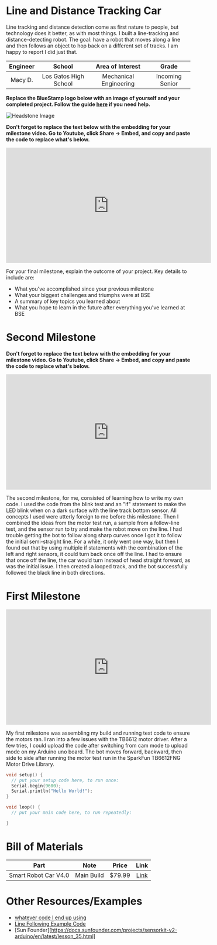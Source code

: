 # Line and Distance Tracking Car
Line tracking and distance detection come as first nature to people, but technology does it better, as with most things. I built a line-tracking and distance-detecting robot. The goal: have a robot that moves along a line and then follows an object to hop back on a different set of tracks. I am happy to report I did just that.

| **Engineer** | **School** | **Area of Interest** | **Grade** |
|:--:|:--:|:--:|:--:|
| Macy D. | Los Gatos High School | Mechanical Engineering | Incoming Senior

**Replace the BlueStamp logo below with an image of yourself and your completed project. Follow the guide [here](https://tomcam.github.io/least-github-pages/adding-images-github-pages-site.html) if you need help.**

![Headstone Image](logo.svg)
  
<!--- # Final Milestone --->

**Don't forget to replace the text below with the embedding for your milestone video. Go to Youtube, click Share -> Embed, and copy and paste the code to replace what's below.**

<iframe width="560" height="315" src="https://www.youtube.com/embed/F7M7imOVGug" title="YouTube video player" frameborder="0" allow="accelerometer; autoplay; clipboard-write; encrypted-media; gyroscope; picture-in-picture; web-share" allowfullscreen></iframe>

For your final milestone, explain the outcome of your project. Key details to include are:
- What you've accomplished since your previous milestone
- What your biggest challenges and triumphs were at BSE
- A summary of key topics you learned about
- What you hope to learn in the future after everything you've learned at BSE



# Second Milestone

**Don't forget to replace the text below with the embedding for your milestone video. Go to Youtube, click Share -> Embed, and copy and paste the code to replace what's below.**

<iframe width="560" height="315" src="https://www.youtube.com/embed/y3VAmNlER5Y" title="YouTube video player" frameborder="0" allow="accelerometer; autoplay; clipboard-write; encrypted-media; gyroscope; picture-in-picture; web-share" allowfullscreen></iframe>

The second milestone, for me, consisted of learning how to write my own code. I used the code from the blink test and an "if" statement to make the LED blink when on a dark surface with the line track bottom sensor. All concepts I used were utterly foreign to me before this milestone. Then I combined the ideas from the motor test run, a sample from a follow-line test, and the sensor run to try and make the robot move on the line. I had trouble getting the bot to follow along sharp curves once I got it to follow the initial semi-straight line. For a while, it only went one way, but then I found out that by using multiple if statements with the combination of the left and right sensors, it could turn back once off the line. I had to ensure that once off the line, the car would turn instead of head straight forward, as was the initial issue. I then created a looped track, and the bot successfully followed the black line in both directions. 


# First Milestone

<iframe width="560" height="315" src="https://www.youtube.com/embed/dDlCzctv_jg" title="YouTube video player" frameborder="0" allow="accelerometer; autoplay; clipboard-write; encrypted-media; gyroscope; picture-in-picture; web-share" allowfullscreen></iframe>

My first milestone was assembling my build and running test code to ensure the motors ran. I ran into a few issues with the TB6612 motor driver. After a few tries, I could upload the code after switching from cam mode to upload mode on my Arduino uno board. The bot moves forward, backward, then side to side after running the motor test run in the SparkFun TB6612FNG Motor Drive Library. 

<!--- # Schematics --->
<!--- Here's where you'll put images of your schematics. [Tinkercad] (https://www.tinkercad.com/blog/official-guide-to-tinkercad-circuits) and [Fritzing](https://fritzing.org/learning/) are both great resoruces to create professional schematic diagrams, though BSE recommends Tinkercad becuase it can be done easily and for free in the browser. --->

<!--- # Code --->
<!--- Here's where you'll put your code. The syntax below places it into a block of code. Follow the guide [here]([url](https://www.markdownguide.org/extended-syntax/)) to learn how to customize it to your project needs. --->

```c++
void setup() {
  // put your setup code here, to run once:
  Serial.begin(9600);
  Serial.println("Hello World!");
}

void loop() {
  // put your main code here, to run repeatedly:

}
```

# Bill of Materials 

| **Part** | **Note** | **Price** | **Link** |
|:--:|:--:|:--:|:--:|
| Smart Robot Car V4.0 | Main Build | $79.99 | <a href="https://www.amazon.com/ELEGOO-Tracking-Ultrasonic-Intelligent-Educational/dp/B07KPZ8RSZ"> Link </a> |

# Other Resources/Examples
- [whatever code I end up using](https://trashytuber.github.io/YimingJiaBlueStamp/)
- [Line Following Example Code](https://circuitdigest.com/microcontroller-projects/arduino-uno-line-follower-robot)
- [Sun Founder][https://docs.sunfounder.com/projects/sensorkit-v2-arduino/en/latest/lesson_35.html]

